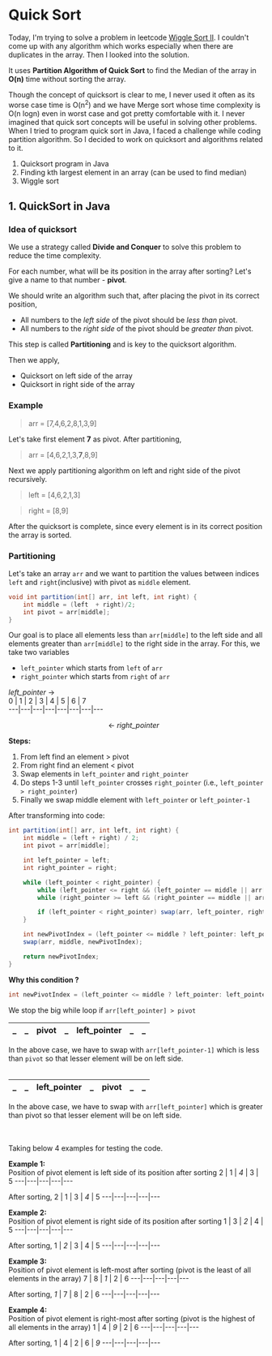 # Quick Sort

Today, I'm trying to solve a problem in leetcode [Wiggle Sort II](https://leetcode.com/explore/interview/card/top-interview-questions-hard/120/sorting-and-searching/857/).
I couldn't come up with any algorithm which works especially when there are duplicates in the array. Then I looked into the solution.

It uses **Partition Algorithm of Quick Sort** to find the Median of the array in **O(n)** time without sorting the array.

Though the concept of quicksort is clear to me, I never used it often as its worse case time is O(n<sup>2</sup>) and we have Merge sort whose time complexity is O(n logn) even in worst case and got pretty comfortable with it. I never imagined that quick sort concepts will be useful in solving other problems.
When I tried to program quick sort in Java, I faced a challenge while coding partition algorithm.
So I decided to work on quicksort and algorithms related to it.

1. Quicksort program in Java
2. Finding kth largest element in an array (can be used to find median)
3. Wiggle sort

## 1. QuickSort in Java

### Idea of quicksort
We use a strategy called **Divide and Conquer** to solve this problem to reduce the time complexity.

For each number, what will be its position in the array after sorting?
Let's give a name to that number - **pivot**.

We should write an algorithm such that, after placing the pivot in its correct position,
- All numbers to the *left side* of the pivot should be *less than* pivot.
- All numbers to the *right side* of the pivot should be *greater than* pivot.

This step is called **Partitioning** and is key to the quicksort algorithm.

Then we apply,
- Quicksort on left side of the array
- Quicksort in right side of the array

### Example
> arr = [7,4,6,2,8,1,3,9]

Let's take first element **7** as pivot.
After partitioning,
> arr = [4,6,2,1,3,**7**,8,9]

Next we apply partitioning algorithm on left and right side of the pivot recursively.

> left = [4,6,2,1,3]

> right = [8,9]

After the quicksort is complete, since every element is in its correct position the array is sorted.

### Partitioning
Let's take an array `arr` and we want to partition the values between indices `left` and `right`(inclusive) with pivot as `middle` element.
```java
void int partition(int[] arr, int left, int right) {
    int middle = (left  + right)/2;
    int pivot = arr[middle];
}
```
Our goal is to place all elements less than `arr[middle]` to the left side and all elements greater than `arr[middle]` to the right side in the array.
For this, we take two variables
- `left_pointer` which starts from `left` of `arr`
- `right_pointer` which starts from `right` of `arr`

*left_pointer* &rarr;  
0 | 1 | 2 | 3 | 4 | 5 | 6 | 7  
---|---|---|---|---|---|---|---  

&nbsp;   &nbsp;   &nbsp;   &nbsp;   &nbsp;  &nbsp;   &nbsp;   &nbsp;   &nbsp;   &nbsp;  &nbsp;   &nbsp;   &nbsp;   &nbsp;   &nbsp;  &nbsp;   &nbsp;   &nbsp;   &nbsp;   &nbsp;  &nbsp;   &nbsp;   &nbsp;   &nbsp;   &nbsp;  &larr; *right_pointer*  

**Steps:**
1. From left find an element > pivot  
2. From right find an element < pivot  
3. Swap elements in `left_pointer` and `right_pointer`  
4. Do steps 1-3 until `left_pointer` crosses `right_pointer` (i.e., `left_pointer > right_pointer`)
5. Finally we swap middle element with `left_pointer` or `left_pointer-1`

After transforming into code:
```java
int partition(int[] arr, int left, int right) {
    int middle = (left + right) / 2;
    int pivot = arr[middle];

    int left_pointer = left;
    int right_pointer = right;

    while (left_pointer < right_pointer) {
        while (left_pointer <= right && (left_pointer == middle || arr[left_pointer] <= arr[middle])) left_pointer++;
        while (right_pointer >= left && (right_pointer == middle || arr[right_pointer] >= arr[middle])) right_pointer--;

        if (left_pointer < right_pointer) swap(arr, left_pointer, right_pointer);
    }

    int newPivotIndex = (left_pointer <= middle ? left_pointer: left_pointer - 1);
    swap(arr, middle, newPivotIndex);

    return newPivotIndex;
}
```
**Why this condition ?**
```java
int newPivotIndex = (left_pointer <= middle ? left_pointer: left_pointer - 1);
```
We stop the big while loop if `arr[left_pointer] > pivot`

_ | _ | pivot | _ | left_pointer | _ | _ 
---|---|---|---|---|---|---  

In the above case, we have to swap with `arr[left_pointer-1]` which is less than `pivot` so that lesser element will be on left side.  
<br/>

_ | _ | left_pointer | _ | pivot | _ | _ 
---|---|---|---|---|---|---  

In the above case, we have to swap with `arr[left_pointer]` which is greater than pivot so that lesser element will be on left side.  
<br />
<br />



Taking below 4 examples for testing the code.

**Example 1:**  
Position of pivot element is left side of its position after sorting
2 | 1 | *4* | 3 | 5 
---|---|---|---|---  

After sorting, 
2 | 1 | 3 | *4* | 5 
---|---|---|---|--- 

**Example 2:**  
Position of pivot element is right side of its position after sorting
1 | 3 | *2* | 4 | 5 
---|---|---|---|---  

After sorting, 
1 | *2* | 3 | 4 | 5 
---|---|---|---|--- 

**Example 3:**  
Position of pivot element is left-most after sorting (pivot is the least of all elements in the array)
7 | 8 | *1* | 2 | 6 
---|---|---|---|---  

After sorting, 
*1* | 7 | 8 | 2 | 6 
---|---|---|---|--- 

**Example 4:**  
Position of pivot element is right-most after sorting (pivot is the highest of all elements in the array)
1 | 4 | *9* | 2 | 6 
---|---|---|---|---  

After sorting, 
1 | 4 | 2 | 6 | *9* 
---|---|---|---|--- 
